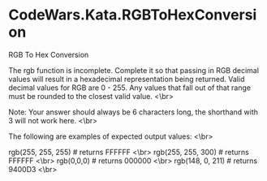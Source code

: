 # CodeWars.Kata.RGBToHexConversion

RGB To Hex Conversion

The rgb function is incomplete. Complete it so that passing in RGB decimal values will result in a hexadecimal representation being returned. Valid decimal values for RGB are 0 - 255. Any values that fall out of that range must be rounded to the closest valid value. <\br>

Note: Your answer should always be 6 characters long, the shorthand with 3 will not work here. <\br>

The following are examples of expected output values: <\br>

rgb(255, 255, 255) # returns FFFFFF <\br>
rgb(255, 255, 300) # returns FFFFFF <\br>
rgb(0,0,0) # returns 000000 <\br>
rgb(148, 0, 211) # returns 9400D3 <\br>
